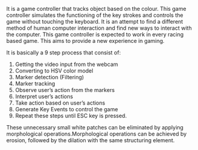 It is a game controller that tracks object based on the colour. This game controller simulates the 
functioning of the key strokes and controls the game without touching the keyboard. It is an attempt
to find a different method of human computer interaction and find new ways to interact with the computer.
This game controller is expected to work in every racing based game. This aims to provide a new experience in gaming.

It is basically a 9 step process that consist of:
1. Getting the video input from the webcam
2. Converting to HSV color model
3. Marker detection (Filtering)
4. Marker tracking
5. Observe user’s action from the markers
6. Interpret user’s actions
7. Take action based on user’s actions
8. Generate Key Events to control the game
9. Repeat these steps until ESC key is pressed.

These unnecessary small white patches can be eliminated by applying morphological operations.Morphological
operations can be achieved by erosion, followed by the dilation with the same structuring element.
